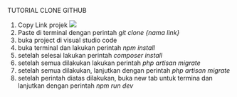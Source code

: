 TUTORIAL CLONE GITHUB

1. Copy Link projek
    <img src="https://github.com/Mayaputri04/capstone/blob/master/public/img/readme/1.png" >
3. Paste di terminal dengan perintah *git clone {nama link}*
4. buka project di visual studio code
5. buka terminal dan lakukan perintah *npm install*
6. setelah selesai lakukan perintah *composer install*
7. setelah semua dilakukan lakukan perintah *php artisan migrate*
8. setelah semua dilakukan, lanjutkan dengan perintah *php artisan migrate*
7. setelah perintah diatas dilakukan, buka new tab untuk termina dan lanjutkan dengan perintah *npm run dev*
